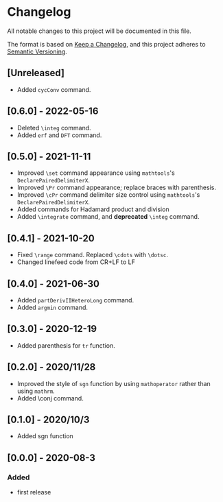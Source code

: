 # Changelog

All notable changes to this project will be documented in this file.

The format is based on [Keep a Changelog](https://keepachangelog.com/en/1.0.0/),
and this project adheres to [Semantic Versioning](https://semver.org/spec/v2.0.0.html).

## [Unreleased]

- Added `cycConv` command.

## [0.6.0] - 2022-05-16

- Deleted `\integ` command.
- Added `erf` and `DFT` command.

## [0.5.0] - 2021-11-11

- Improved `\set` command appearance using `mathtools`'s `DeclarePairedDelimiterX`.
- Improved `\Pr` command appearance; replace braces with parenthesis.
- Improved `\cPr` command delimiter size control using `mathtools`'s `DeclarePairedDelimiterX`.
- Added commands for Hadamard product and division
- Added `\integrate` command, and **deprecated** `\integ` command.

## [0.4.1] - 2021-10-20

- Fixed `\range` command. Replaced `\cdots` with `\dotsc`.
- Changed linefeed code from CR+LF to LF

## [0.4.0] - 2021-06-30

- Added `partDerivIIHeteroLong` command.
- Added `argmin` command.

## [0.3.0] - 2020-12-19

- Added parenthesis for `tr` function.

## [0.2.0] - 2020/11/28

- Improved the style of `sgn` function by using `mathoperator` rather than using `mathrm`.
- Added \conj command.

## [0.1.0] - 2020/10/3

- Added sgn function

## [0.0.0] - 2020-08-3

### Added

- first release
